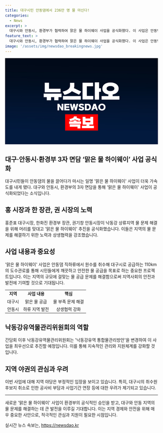 ```yaml
---
title: 대구시민 안동댐에서 236만 명 물 마신다!
categories:
  - News
excerpt: >
  대구시와 안동시, 환경부가 협력하여 맑은 물 하이웨이 사업을 공식화했다. 이 사업은 안동댐의 물을 대구시로 공급하여 깨끗한 수돗물을 확보하는 것을 목표로 하고 있으며, 환경부의 검토 결과와 함께 사업 추진 방안이 공식화되었다. 이를 통해 낙동강 상류지역의 물 문제를 해결하고, 물의 안정적인 공급이 기대된다. 이에 대구시는 낙동강유역물관리위원회에서 관련 계획을 변경하고 사업 절차를 원활히 추진할 예정이다.하지만 일부 지역 야당은 사업에 부정적인 입장을 보이고 있으며, 사업에는 여러 어려움이 예상된다.
feature_text: >
  대구시와 안동시, 환경부가 협력하여 맑은 물 하이웨이 사업을 공식화했다. 이 사업은 안동댐의 물을 대구시로 공급하여 깨끗한 수돗물을 확보하는 것을 목표로 하고 있으며, 환경부의 검토 결과와 함께 사업 추진 방안이 공식화되었다. 이를 통해 낙동강 상류지역의 물 문제를 해결하고, 물의 안정적인 공급이 기대된다. 이에 대구시는 낙동강유역물관리위원회에서 관련 계획을 변경하고 사업 절차를 원활히 추진할 예정이다.하지만 일부 지역 야당은 사업에 부정적인 입장을 보이고 있으며, 사업에는 여러 어려움이 예상된다.
image: '/assets/img/newsdao_breakingnews.jpg'
---
```


<p><img src="/assets/img/newsdao_breakingnews.jpg" alt="cryptoinkorea 속보" /></p>

<h2 data-ke-size="size26">대구·안동시·환경부 3자 면담 ‘맑은 물 하이웨이’ 사업 공식화</h2>

<p data-ke-size="size16">대구시민들이 안동댐의 물을 끌어다가 마시는 일명 '맑은 물 하이웨이' 사업이 더욱 가속도를 내게 됐다. 대구와 안동시, 환경부의 3자 면담을 통해 '맑은 물 하이웨이' 사업이 공식화되었다는 소식입니다.</p>

<h2 data-ke-size="size24">홍 시장과 한 장관, 권 시장의 노력</h2>

<p data-ke-size="size16">홍준표 대구시장, 한화진 환경부 장관, 권기창 안동시장이 낙동강 상류지역 물 문제 해결을 위해 머리를 맞대고 '맑은 물 하이웨이' 추진을 공식화했습니다. 이들은 지역의 물 문제를 해결하기 위한 노력과 상생협력을 강조했습니다.</p>

<h2 data-ke-size="size24">사업 내용과 중요성</h2>

<p data-ke-size="size16"> '맑은 물 하이웨이' 사업은 안동댐 직하류에서 원수를 취수해 대구시로 공급하는 110km의 도수관로를 통해 시민들에게 깨끗하고 안전한 물 공급을 목표로 하는 중요한 프로젝트입니다. 이는 지역의 규모에 걸맞는 물 공급 문제를 해결함으로써 지역사회의 안전과 발전에 기여할 것으로 기대됩니다.</p>

<table>
  <tr>
    <td style="text-align: center; height: 17px;"><b>지역</b></td>
    <td style="text-align: center; height: 17px;"><b>사업 내용</b></td>
    <td style="text-align: center; height: 17px;"><b>핵심</b></td>
  </tr>
  <tr>
    <td style="text-align: center; height: 17px;">대구시</td>
    <td style="text-align: center; height: 17px;">맑은 물 공급</td>
    <td style="text-align: center; height: 17px;">물 부족 문제 해결</td>
  </tr>
  <tr>
    <td style="text-align: center; height: 17px;">안동시</td>
    <td style="text-align: center; height: 17px;">하류 지역 발전</td>
    <td style="text-align: center; height: 17px;">상생협력 강화</td>
  </tr>
</table>

<h2 data-ke-size="size24">낙동강유역물관리위원회의 역할</h2>

<p data-ke-size="size16">간담회 이후 낙동강유역물관리위원회는 '낙동강유역 통합물관리방안'을 변경하여 이 사업을 최우선으로 추진할 예정입니다. 이를 통해 지속적인 관리와 지원체계를 강화할 것입니다.</p>

<h2 data-ke-size="size24">지역 야권의 관심과 우려</h2>

<p data-ke-size="size16">이번 사업에 대해 지역 야당은 부정적인 입장을 보이고 있습니다. 특히, 대구시의 취수원 후보지 취소로 인한 공사비 부담과 사업기간 연장 등에 대한 우려가 제기되고 있습니다.</p>

<hr>

<p data-ke-size="size16">새로운 '맑은 물 하이웨이' 사업이 환경부의 공식적인 승인을 받고, 대구와 안동 지역의 물 문제를 해결하는 데 큰 발전을 이루길 기대합니다. 이는 지역 경제와 안전을 위해 매우 중요한 사안으로, 적극적인 관심과 지원이 필요한 시점입니다.</p>
실시간 뉴스 속보는, <a href="https://newsdao.kr" rel="dofollow">https://newsdao.kr</a>


